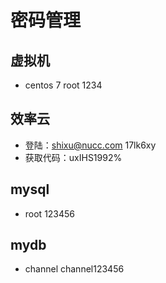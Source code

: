 # 密码管理

## 虚拟机
- centos 7 root 1234

## 效率云 
- 登陆：shixu@nucc.com 17lk6xy
- 获取代码：uxIHS1992%

## mysql
- root 123456

## mydb
- channel channel123456